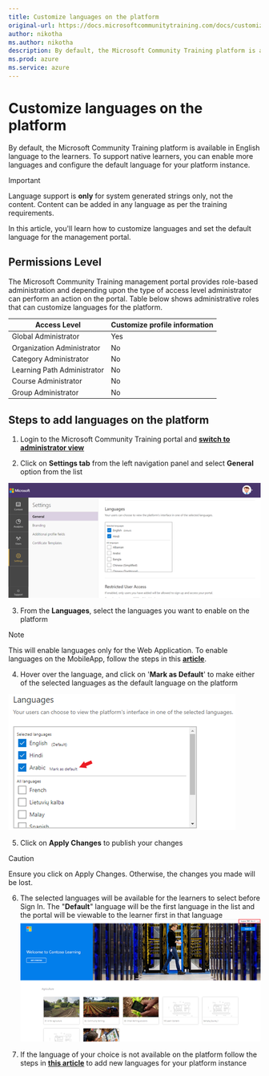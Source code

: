 ```yaml
---
title: Customize languages on the platform
original-url: https://docs.microsoftcommunitytraining.com/docs/customize-languages-for-the-learners-on-the-platform
author: nikotha
ms.author: nikotha
description: By default, the Microsoft Community Training platform is available in English language to the learners.
ms.prod: azure
ms.service: azure
---
```


# Customize languages on the platform

By default, the Microsoft Community Training platform is available in English language to the learners. To support native learners, you can enable more languages and configure the default language for your platform instance. 

> [!IMPORTANT]
> Language support is **only** for system generated strings only, not the content. Content can be added in any language as per the training requirements. 

In this article, you'll learn how to customize languages and set the default language for the management portal.

## Permissions Level
The Microsoft Community Training management portal provides role-based administration and depending upon the type of access level administrator can perform an action on the portal.  Table below shows administrative roles that can customize languages for the platform.

|Access Level	| Customize profile information |
|---|---|
|Global Administrator| Yes |
|Organization Administrator |No|
|Category Administrator	|No|
|Learning Path Administrator|No|
|Course Administrator	|No|
|Group Administrator	|No|

## Steps to add languages on the platform 
1. Login to the Microsoft Community Training portal and [**switch to administrator view**](../get-started/4_step-by-step-configuration-guide#step-2--switch-to-administrator-view-of-the-portal)

2. Click on **Settings tab** from the left navigation panel and select **General** option from the list

![General from Settings tab](../media/image%28383%29.png)

3. From the **Languages**, select the languages you want to enable on the platform 

  > [!NOTE]
  > This will enable languages only for the Web Application. To enable languages on the MobileApp, follow the steps in this [**article**](../infrastructure-management/install-your-platform-instance/5_create-publish-mobile-app).

4. Hover over the language, and click on '**Mark as Default**' to make either of the selected languages as the default language on the platform

![Mark as Default](../media/image%28287%29.png)

5. Click on **Apply Changes** to publish your changes

  > [!CAUTION]
  > Ensure you click on Apply Changes. Otherwise, the changes you made will be lost.

6. The selected languages will be available for the learners to select before Sign In. The "**Default**" language will be the first language in the list and the portal will be viewable to the learner first in that language 
![Default](../media/image%28275%29.png)

7. If the language of your choice is not available on the platform follow the steps in [**this article**](../settings/8_request-a-new-language) to add new languages for your platform instance